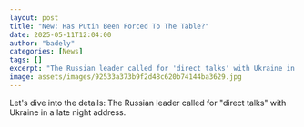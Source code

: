 ```yaml
---
layout: post
title: "New: Has Putin Been Forced To The Table?"
date: 2025-05-11T12:04:00
author: "badely"
categories: [News]
tags: []
excerpt: "The Russian leader called for 'direct talks' with Ukraine in a late night address."
image: assets/images/92533a373b9f2d48c620b74144ba3629.jpg
---
```


Let's dive into the details: The Russian leader called for "direct talks" with Ukraine in a late night address.


